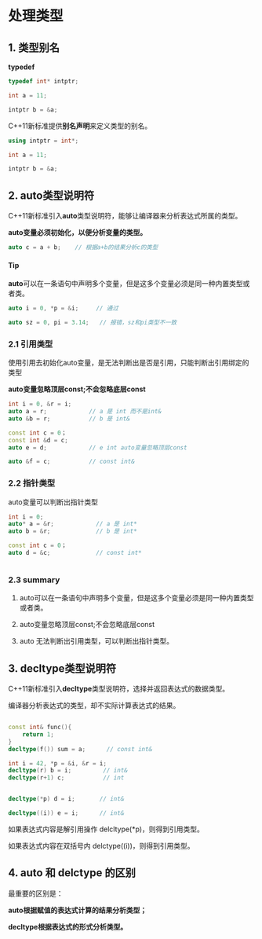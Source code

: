 # 处理类型

## 1. 类型别名

**typedef**

```c++
typedef int* intptr; 

int a = 11;

intptr b = &a;

```

C++11新标准提供**别名声明**来定义类型的别名。

```c++
using intptr = int*;

int a = 11;

intptr b = &a;
```

## 2. auto类型说明符

C++11新标准引入**auto**类型说明符，能够让编译器来分析表达式所属的类型。

**auto变量必须初始化，以便分析变量的类型。**

```c++
auto c = a + b;    // 根据a+b的结果分析c的类型
```

#### Tip 

**auto**可以在一条语句中声明多个变量，但是这多个变量必须是同一种内置类型或者类。

```c++
auto i = 0, *p = &i;     // 通过 

auto sz = 0, pi = 3.14;   // 报错，sz和pi类型不一致 
```

### 2.1 引用类型

使用引用去初始化auto变量，是无法判断出是否是引用，只能判断出引用绑定的类型

**auto变量忽略顶层const;不会忽略底层const**

```c++
int i = 0, &r = i;
auto a = r;            // a 是 int 而不是int&
auto &b = r;           // b 是 int&

const int c = 0；
const int &d = c; 
auto e = d;            // e int auto变量忽略顶层const

auto &f = c;           // const int&
```

### 2.2 指针类型

auto变量可以判断出指针类型

```c++
int i = 0;
auto* a = &r;            // a 是 int*
auto b = &r;             // b 是 int*

const int c = 0；
auto d = &c;             // const int*



```

### 2.3 summary

1. auto可以在一条语句中声明多个变量，但是这多个变量必须是同一种内置类型或者类。

2. auto变量忽略顶层const;不会忽略底层const

3. auto 无法判断出引用类型，可以判断出指针类型。


## 3. decltype类型说明符

C++11新标准引入**decltype**类型说明符，选择并返回表达式的数据类型。 

编译器分析表达式的类型，却不实际计算表达式的结果。

```C++

const int& func(){
    return 1; 
}
decltype(f()) sum = a;      // const int&

int i = 42, *p = &i, &r = i;
decltype(r) b = i;         // int&
decltype(r+1) c;           // int


decltype(*p) d = i;       // int&

decltype((i)) e = i;      // int&

```

如果表达式内容是解引用操作 delcltype(*p)，则得到引用类型。

如果表达式内容在双括号内 delctype((i))，则得到引用类型。


## 4. auto 和 delctype 的区别

最重要的区别是：
 
 **auto根据赋值的表达式计算的结果分析类型；**
 
 **decltype根据表达式的形式分析类型。**